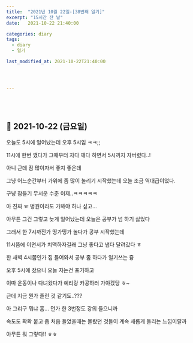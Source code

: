 ```yaml
---
title:  "2021년 10월 22일-[38번째 일기]"
excerpt: "15시간 잔 날"
date:   2021-10-22 21:40:00 

categories: diary
tags:
  - diary
  - 일기

last_modified_at: 2021-10-22T21:40:00




---
```


<br/>

<br/>

## 🧾 2021-10-22 (금요일)

오늘도 5시에 일어났는데 오후 5시임 ㅋㅋ;;

11시에 한번 깼다가 그때부터 자다 깨다 하면서 5시까지 자버렸다..!

아니 근데 잠 많이자서 좋지 좋은데

그냥 어느순간부터 가위에 좀 많이 눌리기 시작했는데 오늘 조금 역대급이었다.

구냥 잠들기 무서운 수준 이제..ㅋㅋㅋㅋㅋ

아 진짜 ㅠ 병원이라도 가봐야 하나 싶고...

아무튼 그건 그렇고 늦게 일어났는데 오늘은 공부가 넘 하기 싫었다

그래서 한 7시까진가 띵가띵가 놀다가 공부 시작했는데

11시쯤에 이면서가 치맥하자길래 그냥 좋다고 냅다 달려갔다 ㅎ

한 새벽 4시쯤인가 집 들어와서 공부 좀 하다가 일기쓰는 즁

오후 5시에 잤으니 오늘 자는건 포기하고 

이따 운동이나 다녀왔다가 예리랑 카공하러 가야겠당 ㅎ~

근데 지금 뭔가 졸린 것 같기도..???

아 그리구 뭐냐 흠... 먼가 한 3번정도 강의 들으니까

속도도 확확 붙고 좀 처음 들었을때는 몰랐던 것들이 계속 새롭게 들리는 느낌이랄까

아무튼 뭐 그렇다!! ㅎㅎ